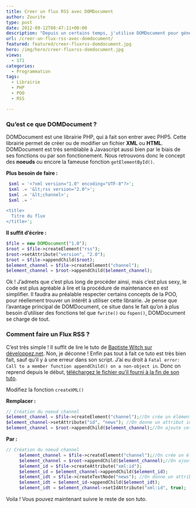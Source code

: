 ```yaml
---
title: Creer un flux RSS avec DOMDocument
author: Zourite
type: post
date: 2012-09-12T08:47:11+00:00
description: "Depuis un certains temps, j'utilise DOMDocument pour générer mais fichier XML. Je vais donc vous montrer la voie sur le moyen de générer un Flux RSS à l'aide de cette librairie."
url: /creer-un-flux-rss-avec-domdocument/
featured: featured/creer-fluxrss-domdocument.jpg
hero: /img/hero/creer-fluxrss-domdocument.jpg
views:
  - 171
categories:
  - Programmation
tags:
  - Librairie
  - PHP
  - POO
  - RSS

---
```

### Qu&rsquo;est ce que DOMDocument ? 

DOMDocument est une librairie PHP, qui à fait son entrer avec PHP5. Cette librairie permet de créer ou de modifier un fichier **XML** ou **HTML**. DOMDocument est très semblable à Javascript aussi bien par le biais de ses fonctions ou par son fonctionement. Nous retrouvons donc le concept des **noeuds** ou encore la fameuse fonction `getElementById()`. 

**Plus besoin de faire :**

```php
 $xml = '<?xml version="1.0" encoding="UTF-8"?>';
 $xml .= '&lt;rss version="2.0">'; 
 $xml .= '&lt;channel>'; 
 $xml .= '

<title>
  Titre du flux
</title>';
```

 **Il suffit d&rsquo;écrire :**

```php
$file = new DOMDocument("1.0");
$root = $file->createElement("rss");
$root->setAttribute("version", "2.0"); 
$root = $file->appendChild($root); 
$element_channel = $file->createElement("channel"); 
$element_channel = $root->appendChild($element_channel);
```

Ok ! J&rsquo;admets que c&rsquo;est plus long de procéder ainsi, mais c&rsquo;est plus sexy, le code est plus agréable à lire et la procédure de maintenance en est simplifier. Il faudra au préalable respecter certains concepts de la POO, pour réellement trouver un intérêt à utiliser cette librairie. Je pense que l&rsquo;avantage principal de DOMDocument, ce situe dans le fait qu&rsquo;on à plus besoin d&rsquo;utiliser des fonctions tel que `fwrite()` ou `fopen()`, DOMDocument se charge de tout.

### Comment faire un Flux RSS ? 

C&rsquo;est très simple ! Il suffit de lire le tuto de [Baptiste Witch sur développez.net][2]. Non, je déconne ! Enfin pas tout à fait ce tuto est très bien fait, sauf qu&rsquo;il y à une erreur dans son script. J&rsquo;ai eu droit à `Fatal error: Call to a member function appendChild() on a non-object in`. Donc on reprend depuis le début, [téléchargez le fichier qu&rsquo;il fourni à la fin de son tuto][3].

Modifiez la fonction `createXML()` 

**Remplacer :**

```php
// Création du noeud channel 
$element_channel = $file->createElement("channel");//On crée un élément channel
$element_channel->setAttribute("id", "news"); //On donne un attribut id à notre channel
$element_channel = $root->appendChild($element_channel);//On ajoute cet élément à la racine
```

**Par :**

```php
// Création du noeud channel 
	 $element_channel = $file->createElement("channel");//On crée un élément channel 
	 $element_channel = $root->appendChild($element_channel);//On ajoute cet élément à la racine 
	 $element_id = $file->createAttribute("xml:id");
	 $element_id = $element_channel->appendChild($element_id); 
	 $element_idt = $file->createTextNode("news"); //On donne un attribut id à notre channel 
	 $element_idt = $element_id->appendChild($element_idt); 
	 $element_idt = $element_channel->setIdAttribute("xml:id", true);
``` 

Voila ! Vous pouvez maintenant suivre le reste de son tuto.

 [2]: http://baptiste-wicht.developpez.com/tutoriels/php/rss/ "Flux RSS PHP4 et PHP5"
 [3]: ftp://ftp-developpez.com/baptiste-wicht/tutoriel/php/rss/fichiers/RSSPHP5.php "Fichier de fonction PHP5 Flux RSS"
